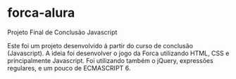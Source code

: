 # forca-alura
Projeto Final de Conclusão Javascript

Este foi um projeto desenvolvido á partir do curso de conclusão (Javascript). A ideia foi desenvolver o jogo da Forca utilizando HTML, CSS e principalmente Javascript. Foi utilizando também o jQuery, expressões regulares, e um pouco de ECMASCRIPT 6.
